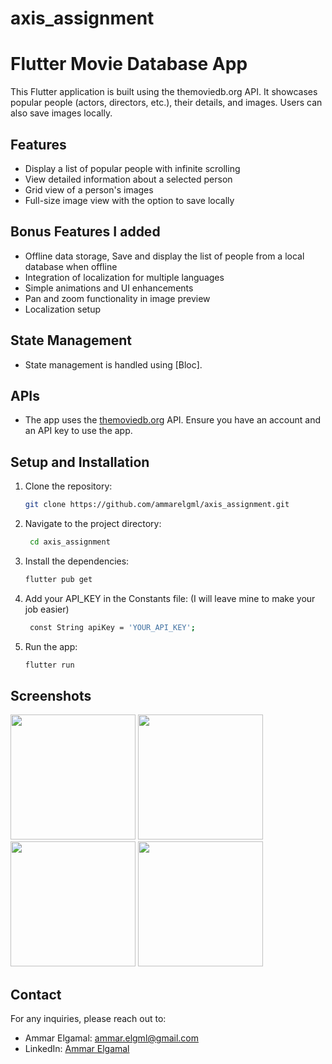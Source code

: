 # axis_assignment

# Flutter Movie Database App

This Flutter application is built using the themoviedb.org API. It showcases popular people (actors,
directors, etc.), their details, and images. Users can also save images locally.

## Features

- Display a list of popular people with infinite scrolling
- View detailed information about a selected person
- Grid view of a person's images
- Full-size image view with the option to save locally

## Bonus Features I added

- Offline data storage, Save and display the list of people from a local database when offline
- Integration of localization for multiple languages
- Simple animations and UI enhancements
- Pan and zoom functionality in image preview
- Localization setup

## State Management

- State management is handled using [Bloc].

## APIs

- The app uses the [themoviedb.org](https://developers.themoviedb.org/3) API. Ensure you have an
  account and an API key to use the app.

## Setup and Installation

1. Clone the repository:
   ```sh
   git clone https://github.com/ammarelgml/axis_assignment.git
    ```

2. Navigate to the project directory:
   ```sh
    cd axis_assignment
    ```

3. Install the dependencies:
   ```sh
   flutter pub get
    ```

4. Add your API_KEY in the Constants file: (I will leave mine to make your job easier)
   ```sh
    const String apiKey = 'YOUR_API_KEY';
    ```

5. Run the app:
   ```sh
   flutter run
   ```


## Screenshots

<img src="https://github.com/ammarelgml/axis_assignment/assets/62309234/e97c8eb3-4d79-47a7-ae1f-e76de841c0c9" width="200"/>

<img src="https://github.com/ammarelgml/axis_assignment/assets/62309234/cc977859-2c3e-457e-a3a0-f84502e12cad" width="200"/>

<img src="https://github.com/ammarelgml/axis_assignment/assets/62309234/5ef4fd65-6ac4-47a3-b295-3584589a3f03" width="200"/>

<img src="https://github.com/ammarelgml/axis_assignment/assets/62309234/0557d1c0-483e-4698-b873-995b888467a5" width="200"/>



## Contact

For any inquiries, please reach out to:

- Ammar Elgamal: [ammar.elgml@gmail.com](mailto:ammar.elgml@gmail.com)
- LinkedIn: [Ammar Elgamal](https://www.linkedin.com/in/ammar-elgml/)
